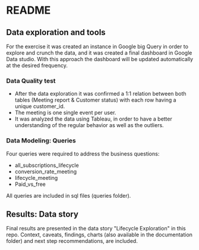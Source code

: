 # README

## Data exploration and tools

For the exercise it was created an instance in Google big Query in order to explore and crunch the data, and it was created a final dashboard in Google Data studio.
With this approach the dashboard will be updated automatically at the desired frequency.

### Data Quality test

* After the data exploration it was confirmed a 1:1 relation between both tables (Meeting report & Customer status) with each row having a unique customer_id.
* The meeting is one single event per user.
* It was analyzed the data using Tableau, in order to have a better understanding of the regular behavior as well as the outliers.

### Data Modeling: Queries

Four queries were required to address the business questions:
* all_subscriptions_lifecycle
* conversion_rate_meeting
* lifecycle_meeting
* Paid_vs_free

All queries are included in sql files (queries folder).

## Results: Data story
Final results are presented in the data story "Lifecycle Exploration" in this repo. Context, caveats, findings, charts (also available in the documentation folder) and next step recommendations, are included.
